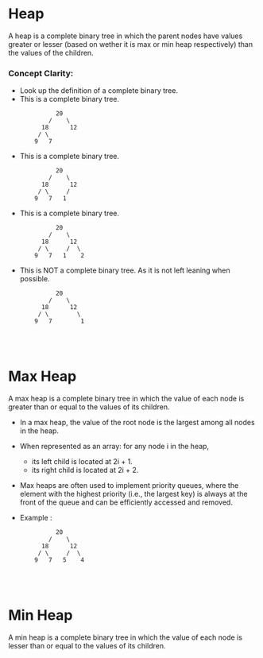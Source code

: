 # Heap

A heap is a complete binary tree in which the parent nodes have values greater or lesser (based on wether it is max or min heap respectively) than the values of the children.



### Concept Clarity:

- Look up the definition of a complete binary tree.
- This is a complete binary tree.
    ```
              20
            /    \
          18      12
         / \       
        9   7       

    ```
- This is a complete binary tree.
    ```
              20
            /    \
          18      12
         / \     / 
        9   7   1   

    ```
- This is a complete binary tree.
    ```
              20
            /    \
          18      12
         / \     /  \
        9   7   1    2

    ```
- This is NOT a complete binary tree. As it is not left leaning when possible.
    ```
              20
            /    \
          18      12
         / \        \
        9   7        1

    ```

<br/>
<br/>

# Max Heap

A max heap is a complete binary tree in which the value of each node is greater than or equal to the values of its children.

- In a max heap, the value of the root node is the largest among all nodes in the heap. 
- When represented as an array: for any node i in the heap, 
    - its left child is located at 2i + 1.
    - its right child is located at 2i + 2.
- Max heaps are often used to implement priority queues, where the element with the highest priority (i.e., the largest key) is always at the front of the queue and can be efficiently accessed and removed.

- Example :

    ```
              20
            /    \
          18      12
         / \     /  \
        9   7   5    4

    ```


<br/>
<br/>


# Min Heap

A min heap is a complete binary tree in which the value of each node is lesser than or equal to the values of its children.
